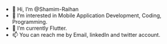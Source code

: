 - 👋 Hi, I’m @Shamim-Raihan
- 👀 I’m interested in Mobile Application Development, Coding, Programming.
- 🌱 I’m currently Flutter.
- 📫 You can reach me by Email, linkedIn and twitter account.

